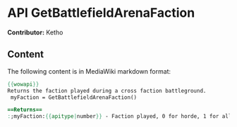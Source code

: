 # API GetBattlefieldArenaFaction

**Contributor:** Ketho

## Content

The following content is in MediaWiki markdown format:

```mediawiki
{{wowapi}}
Returns the faction played during a cross faction battleground.
 myFaction = GetBattlefieldArenaFaction()

==Returns==
:;myFaction:{{apitype|number}} - Faction played, 0 for horde, 1 for alliance
```